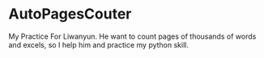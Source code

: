 # AutoPagesCouter
My Practice For Liwanyun. He want to count pages of thousands of words and excels, so I help him and practice my python skill.

